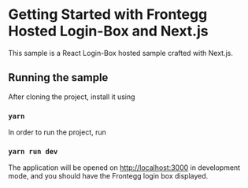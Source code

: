 # Getting Started with Frontegg Hosted Login-Box and Next.js

This sample is a React Login-Box hosted sample crafted with Next.js.

## Running the sample

After cloning the project, install it using

### `yarn`

In order to run the project, run
### `yarn run dev`

The application will be opened on [http://localhost:3000](http://localhost:3000) in development mode, and you should
have the Frontegg login box displayed.

